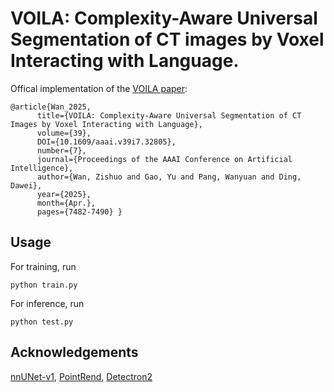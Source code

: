 # VOILA: Complexity-Aware Universal Segmentation of CT images by Voxel Interacting with Language.

Offical implementation of the [VOILA paper](https://doi.org/10.1609/aaai.v39i7.32805):

```
@article{Wan_2025,
      title={VOILA: Complexity-Aware Universal Segmentation of CT Images by Voxel Interacting with Language},
      volume={39},
      DOI={10.1609/aaai.v39i7.32805},
      number={7},
      journal={Proceedings of the AAAI Conference on Artificial Intelligence},
      author={Wan, Zishuo and Gao, Yu and Pang, Wanyuan and Ding, Dawei},
      year={2025},
      month={Apr.},
      pages={7482-7490} }
```

## Usage
For training, run
```
python train.py
```

For inference, run
```
python test.py
```

## Acknowledgements 
[nnUNet-v1](https://github.com/MIC-DKFZ/nnUNet), 
[PointRend](https://github.com/facebookresearch/detectron2/tree/9604f5995cc628619f0e4fd913453b4d7d61db3f/projects/PointRend), 
[Detectron2](https://github.com/facebookresearch/detectron2/tree/9604f5995cc628619f0e4fd913453b4d7d61db3f)


